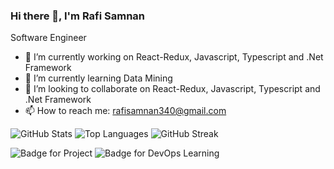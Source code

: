    ### Hi there 👋, I'm Rafi Samnan
  Software Engineer 

- 🔭 I’m currently working on React-Redux, Javascript, Typescript and .Net Framework
- 🌱 I’m currently learning Data Mining
- 👯 I’m looking to collaborate on React-Redux, Javascript, Typescript and .Net Framework
- 📫 How to reach me: rafisamnan340@gmail.com
  
![GitHub Stats](https://github-readme-stats.vercel.app/api?username=rafi340&show_icons=true&count_private=true&theme=default)
![Top Languages](https://github-readme-stats.vercel.app/api/top-langs/?username=rafi340&layout=compact&theme=default)
![GitHub Streak](https://github-readme-streak-stats.herokuapp.com/?user=rafi340&theme=default)

![Badge for Project](https://img.shields.io/badge/Project-Tour%20Management-blue)
![Badge for DevOps Learning](https://img.shields.io/badge/Learning-DevOps-brightgreen)




